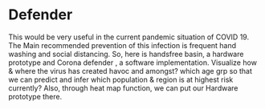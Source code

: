 # Defender
This would be very useful in the current pandemic situation of COVID 19. The Main recommended prevention of this infection is frequent hand washing and social distancing. So, here is handsfree basin, a hardware prototype and Corona defender , a software implementation. Visualize how &amp; where the virus has created havoc and amongst? which age grp so that we can predict and infer which population &amp; region is at highest risk currently? Also, through heat map function, we can put our Hardware prototype there.
